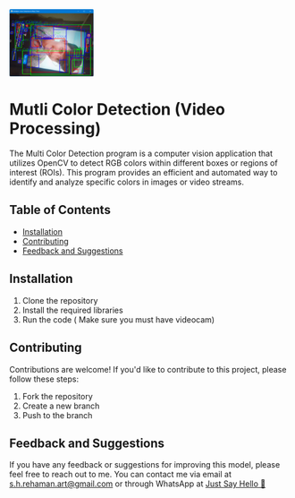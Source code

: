 <img src="mutlicolor.png" width=30% height=30%>


# Mutli Color Detection (Video Processing)
The Multi Color Detection program is a computer vision application that utilizes OpenCV to detect RGB colors within different boxes or regions of interest (ROIs). This program provides an efficient and automated way to identify and analyze specific colors in images or video streams.


## Table of Contents

- [Installation](#installation)
- [Contributing](#contributing)
- [Feedback and Suggestions](#feedback-and-suggestions)
## Installation

 1. Clone the repository
 2. Install the required libraries
 3. Run the code ( Make sure you must have videocam) 

## Contributing

Contributions are welcome! If you'd like to contribute to this project, please follow these steps:

 1. Fork the repository
 2. Create a new branch
 3. Push to the branch


## Feedback and Suggestions

If you have any feedback or suggestions for improving this model, please feel free to reach out to me. You can contact me via email at s.h.rehaman.art@gmail.com or through WhatsApp at [Just Say Hello 👋 ](https://api.whatsapp.com/send/?phone=919777795786&text=Hello%20Shaikh%20Habibur%20Rehaman,%20I%20get%20this%20no.%20from%20your%20Github%20&type=phone_number&app_absent=0)
